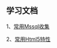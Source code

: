 学习文档
--------

1、[常用Mssql收集](https://github.com/decadestory/SandDocs/blob/master/MSSql.md)

2、[常用Html5特性](https://github.com/decadestory/SandDocs/blob/master/H5.md)
